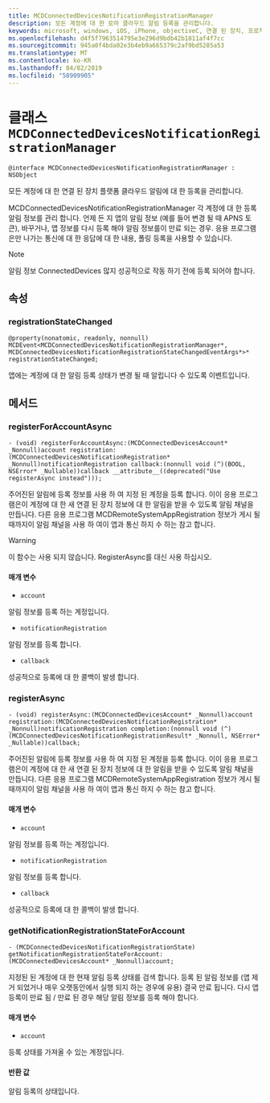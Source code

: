```yaml
---
title: MCDConnectedDevicesNotificationRegistrationManager
description: 모든 계정에 대 한 로마 클라우드 알림 등록을 관리합니다.
keywords: microsoft, windows, iOS, iPhone, objectiveC, 연결 된 장치, 프로젝트 로마
ms.openlocfilehash: d4f5f7963514795e3e296d9bdb42b1811af4f7cc
ms.sourcegitcommit: 945a0f4bda02e3b4eb9a665379c2af9bd5285a53
ms.translationtype: MT
ms.contentlocale: ko-KR
ms.lasthandoff: 04/02/2019
ms.locfileid: "58909905"
---
```

# <a name="class-mcdconnecteddevicesnotificationregistrationmanager"></a>클래스 `MCDConnectedDevicesNotificationRegistrationManager` 

```
@interface MCDConnectedDevicesNotificationRegistrationManager : NSObject
```  
모든 계정에 대 한 연결 된 장치 플랫폼 클라우드 알림에 대 한 등록을 관리합니다.

MCDConnectedDevicesNotificationRegistrationManager 각 계정에 대 한 등록 알림 정보를 관리 합니다. 언제 든 지 앱의 알림 정보 (예를 들어 변경 될 때 APNS 토큰), 바꾸거나, 앱 정보를 다시 등록 해야 알림 정보를이 만료 되는 경우. 응용 프로그램은만 나가는 통신에 대 한 응답에 대 한 내용, 폴링 등록을 사용할 수 있습니다.

> [!NOTE] 
> 알림 정보 ConnectedDevices 많지 성공적으로 작동 하기 전에 등록 되어야 합니다. 

## <a name="properties"></a>속성

### <a name="registrationstatechanged"></a>registrationStateChanged
`@property(nonatomic, readonly, nonnull) MCDEvent<MCDConnectedDevicesNotificationRegistrationManager*, MCDConnectedDevicesNotificationRegistrationStateChangedEventArgs*>* registrationStateChanged;`

앱에는 계정에 대 한 알림 등록 상태가 변경 될 때 알립니다 수 있도록 이벤트입니다. 

## <a name="methods"></a>메서드

### <a name="registerforaccountasync"></a>registerForAccountAsync
`- (void) registerForAccountAsync:(MCDConnectedDevicesAccount* _Nonnull)account registration:(MCDConnectedDevicesNotificationRegistration* _Nonnull)notificationRegistration callback:(nonnull void (^)(BOOL, NSError* _Nullable))callback __attribute__((deprecated("Use registerAsync instead")));`

주어진된 알림에 등록 정보를 사용 하 여 지정 된 계정을 등록 합니다. 이이 응용 프로그램은이 계정에 대 한 새 연결 된 장치 정보에 대 한 알림을 받을 수 있도록 알림 채널을 만듭니다. 다른 응용 프로그램 MCDRemoteSystemAppRegistration 정보가 게시 될 때까지이 알림 채널을 사용 하 여이 앱과 통신 하지 수 하는 참고 합니다.

> [!WARNING]
> 이 함수는 사용 되지 않습니다. RegisterAsync를 대신 사용 하십시오.

#### <a name="parameters"></a>매개 변수 
* `account` 

알림 정보를 등록 하는 계정입니다.

* `notificationRegistration` 

알림 정보를 등록 합니다.

* `callback` 

성공적으로 등록에 대 한 콜백이 발생 합니다.

### <a name="registerasync"></a>registerAsync
`- (void) registerAsync:(MCDConnectedDevicesAccount* _Nonnull)account registration:(MCDConnectedDevicesNotificationRegistration* _Nonnull)notificationRegistration completion:(nonnull void (^)(MCDConnectedDevicesNotificationRegistrationResult* _Nonnull, NSError* _Nullable))callback;`

주어진된 알림에 등록 정보를 사용 하 여 지정 된 계정을 등록 합니다. 이이 응용 프로그램은이 계정에 대 한 새 연결 된 장치 정보에 대 한 알림을 받을 수 있도록 알림 채널을 만듭니다. 다른 응용 프로그램 MCDRemoteSystemAppRegistration 정보가 게시 될 때까지이 알림 채널을 사용 하 여이 앱과 통신 하지 수 하는 참고 합니다.

#### <a name="parameters"></a>매개 변수 
* `account` 

알림 정보를 등록 하는 계정입니다.

* `notificationRegistration` 

알림 정보를 등록 합니다.

* `callback` 

성공적으로 등록에 대 한 콜백이 발생 합니다.

### <a name="getnotificationregistrationstateforaccount"></a>getNotificationRegistrationStateForAccount
`- (MCDConnectedDevicesNotificationRegistrationState) getNotificationRegistrationStateForAccount:(MCDConnectedDevicesAccount* _Nonnull)account;`

지정된 된 계정에 대 한 현재 알림 등록 상태를 검색 합니다. 등록 된 알림 정보를 (앱 제거 되었거나 매우 오랫동안에서 실행 되지 하는 경우에 유용) 결국 만료 됩니다. 다시 앱 등록이 만료 됨 / 만료 된 경우 해당 알림 정보를 등록 해야 합니다. 

#### <a name="parameters"></a>매개 변수 
* `account`

등록 상태를 가져올 수 있는 계정입니다.

#### <a name="returns"></a>반환 값

알림 등록의 상태입니다.
